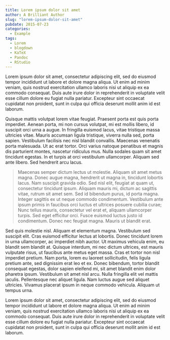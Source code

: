 ```yaml
---
title: Lorem ipsum dolor sit amet
author: A Brilliant Author
slug: "lorem-ipsum-dolor-sit-amet"
pubdate: 2015-07-23
categories:
  - Example
tags:
  - Lorem
  - blogdown
  - KaTeX
  - Pandoc
  - RStudio
---
```


Lorem ipsum dolor sit amet, consectetur adipiscing elit, sed do eiusmod tempor incididunt ut labore et dolore magna aliqua. Ut enim ad minim veniam, quis nostrud exercitation ullamco laboris nisi ut aliquip ex ea commodo consequat. Duis aute irure dolor in reprehenderit in voluptate velit esse cillum dolore eu fugiat nulla pariatur. Excepteur sint occaecat cupidatat non proident, sunt in culpa qui officia deserunt mollit anim id est laborum.

Quisque mattis volutpat lorem vitae feugiat. Praesent porta est quis porta imperdiet. Aenean porta, mi non cursus volutpat, mi est mollis libero, id suscipit orci urna a augue. In fringilla euismod lacus, vitae tristique massa ultricies vitae. Mauris accumsan ligula tristique, viverra nulla sed, porta sapien. Vestibulum facilisis nec nisl blandit convallis. Maecenas venenatis porta malesuada. Ut ac erat tortor. Orci varius natoque penatibus et magnis dis parturient montes, nascetur ridiculus mus. Nulla sodales quam sit amet tincidunt egestas. In et turpis at orci vestibulum ullamcorper. Aliquam sed ante libero. Sed hendrerit arcu lacus.

> Maecenas semper dictum lectus ut molestie. Aliquam sit amet metus magna. Donec augue magna, hendrerit ut magna in, tincidunt lobortis lacus. Nam suscipit gravida odio. Sed nisl elit, feugiat at quam ut, consectetur tincidunt ipsum. Aliquam mauris mi, dictum ac sagittis vitae, rutrum sit amet sem. Sed id bibendum purus, id porta magna. Integer sagittis ex ut neque commodo condimentum. Vestibulum ante ipsum primis in faucibus orci luctus et ultrices posuere cubilia curae; Nunc tellus mauris, consectetur vel erat et, aliquam ullamcorper turpis. Sed eget efficitur orci. Fusce euismod luctus justo id condimentum. Donec nec feugiat magna. Mauris ut blandit erat.

Sed quis molestie nisl. Aliquam et elementum magna. Vestibulum sed suscipit elit. Cras euismod efficitur lectus at lobortis. Donec tincidunt lorem in urna ullamcorper, ac imperdiet nibh auctor. Ut maximus vehicula enim, eu blandit sem blandit at. Quisque interdum, mi nec dictum ultrices, est mauris vulputate risus, ut faucibus ante metus eget massa. Cras et tortor non nisl imperdiet pretium. Nam porta, lorem eu laoreet sollicitudin, felis ligula pretium ante, sed dignissim erat leo et ex. Donec bibendum, tortor blandit consequat egestas, dolor sapien eleifend mi, sit amet blandit enim dolor pharetra ipsum. Vestibulum sit amet nisl arcu. Nulla fringilla elit vel mattis iaculis. Pellentesque nec aliquet ligula. Nam luctus augue sed aliquet ultricies. Vivamus placerat ipsum in neque commodo vehicula. Aliquam ut tempus urna.

Lorem ipsum dolor sit amet, consectetur adipiscing elit, sed do eiusmod tempor incididunt ut labore et dolore magna aliqua. Ut enim ad minim veniam, quis nostrud exercitation ullamco laboris nisi ut aliquip ex ea commodo consequat. Duis aute irure dolor in reprehenderit in voluptate velit esse cillum dolore eu fugiat nulla pariatur. Excepteur sint occaecat cupidatat non proident, sunt in culpa qui officia deserunt mollit anim id est laborum.
